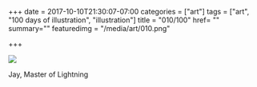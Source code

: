 +++
date = 2017-10-10T21:30:07-07:00
categories = ["art"]
tags = ["art", "100 days of illustration", "illustration"]
title = "010/100"
href= ""
summary=""
featuredimg = "/media/art/010.png"

+++

<img src="/media/art/010.png" />

Jay, Master of Lightning
